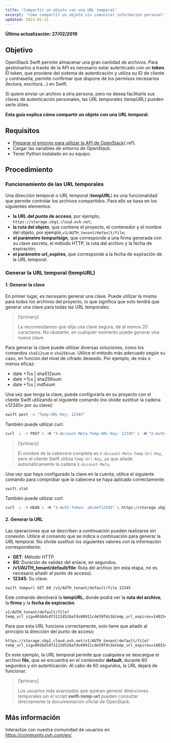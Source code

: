 ```yaml
---
title: 'Compartir un objeto con una URL temporal'
excerpt: 'Cómo compartir un objeto sin comunicar información personal'
updated: 2021-01-11
---
```


**Última actualización: 27/02/2019**

## Objetivo 

OpenStack Swift permite almacenar una gran cantidad de archivos. Para gestionarlos a través de la API es necesario estar autenticado con un **token**. El token, que proviene del sistema de autenticación y utiliza su ID de cliente y contraseña, permite confirmar que dispone de los permisos necesarios (lectura, escritura…) en Swift.

Si quiere enviar un archivo a otra persona, pero no desea facilitarle sus claves de autenticación personales, las URL temporales (tempURL) pueden serle útiles.

**Esta guía explica cómo compartir un objeto con una URL temporal.**

## Requisitos

- [Preparar el entorno para utilizar la API de OpenStack](/pages/platform/public-cloud/prepare_the_environment_for_using_the_openstack_api){.ref}.
- Cargar las variables de entorno de OpenStack.
- Tener Python instalado en su equipo.

## Procedimiento

### Funcionamiento de las URL temporales

Una dirección temporal o URL temporal (**tempURL**) es una funcionalidad que permite controlar los archivos compartidos. Para ello se basa en los siguientes elementos:

- **la URL del punto de acceso**, por ejemplo, `https://storage.sbg1.cloud.ovh.net`;
- **la ruta del objeto**, que contiene el proyecto, el contenedor y el nombre del objeto, por ejemplo,`v1/AUTH_tenant/default/file`;
- **el parámetro tempurlsign**, que corresponde a una firma generada con su clave secreta, el método HTTP, la ruta del archivo y la fecha de expiración;
- **el parámetro url_expires**, que corresponde a la fecha de expiración de la URL temporal.

### Generar la URL temporal (tempURL)

#### 1. Generar la clave

En primer lugar, es necesario generar una clave. Puede utilizar la misma para todos los archivos del proyecto, lo que significa que solo tendrá que generar una clave para todas las URL temporales. 

> [!primary]
>
> Le recomendamos que elija una clave segura, de al menos 20 caracteres. No obstante, en cualquier momento puede generar una nueva clave.
> 

Para generar la clave puede utilizar diversas soluciones, como los comandos `sha512sum` o `sha256sum`. Utilice el método más adecuado según su caso, en función del nivel de cifrado deseado. Por ejemplo, de más o menos eficaz:

- date +%s | sha512sum
- date +%s | sha256sum
- date +%s | md5sum 

Una vez que tenga la clave, puede configurarla en su proyecto con el cliente Swift utilizando el siguiente comando (no olvide sustituir la cadena «12345» por su clave):

```bash
swift post -m "Temp-URL-Key: 12345"
```

También puede utilizar curl:

```bash
curl -i -X POST \ -H "X-Account-Meta-Temp-URL-Key: 12345" \ -H "X-Auth-Token: abcdef12345" \ https://storage.sbg1.cloud.ovh.net/v1/AUTH_ProjectID
```

> [!primary]
>
> El nombre de la cabecera completa es `X-Account-Meta-Temp-Url-Key`, pero el cliente Swift utiliza `Temp-Url-Key`, ya que añade automáticamente la cadena `X-Account-Meta`.
> 

Una vez que haya configurado la clave en la cuenta, utilice el siguiente comando para comprobar que la cabecera se haya aplicado correctamente:

```bash
swift stat
```

También puede utilizar curl:

```bash
curl -i -X HEAD \ -H "X-Auth-Token: abcdef12345" \ https://storage.sbg1.cloud.ovh.net/v1/AUTH_ProjectID
```

#### 2. Generar la URL

Las operaciones que se describen a continuación pueden realizarse sin conexión. Utilice el comando que se indica a continuación para generar la URL temporal. No olvide sustituir los siguientes valores con la información correspondiente:



- **GET**: Método HTTP.
- **60**: Duración de validez del enlace, en segundos.
- **/v1/AUTH_tenant/default/file**: Ruta del archivo (en esta etapa, no es necesario añadir el punto de acceso).
- **12345**: Su clave.

```
swift tempurl GET 60 /v1/AUTH_tenant/default/file 12345
```

Este comando devolverá la **tempURL**, donde podrá ver la **ruta del archivo**, la **firma** y la **fecha de expiración**.

```
v1/AUTH_tenant/default/file?temp_url_sig=8016dsdf3122d526afds60911cde59fds3&temp_url_expires=1401548543
```

Para que esta URL funcione correctamente, solo tiene que añadir al principio la dirección del punto de acceso:

```
https://storage.sbg1.cloud.ovh.net/v1/AUTH_tenant/default/file?temp_url_sig=8016dsdf3122d526afds60911cde59fds3&temp_url_expires=1401548543
```

En este ejemplo, la URL temporal permite que cualquiera se descargue el archivo **file**, que se encuentra en el contenedor **default**, durante 60 segundos y sin autenticación. Al cabo de 60 segundos, la URL dejará de funcionar.

> [!primary]
>
> Los usuarios más avanzados que quieran generar direcciones temporales sin el script **swift-temp-url** pueden consultar directamente la documentación oficial de OpenStack.

## Más información

Interactúe con nuestra comunidad de usuarios en <https://community.ovh.com/en/>.